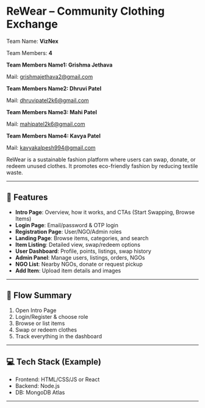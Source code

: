 # ReWear – Community Clothing Exchange

Team Name: **VizNex**

Team Members:  **4**

**Team Members Name1: Grishma Jethava**

Mail: grishmajethava2@gmail.com

**Team Members Name2: Dhruvi Patel**

Mail: dhruvipatel2k6@gmail.com

**Team Members Name3: Mahi Patel**

Mail: mahipatel2k6@gmail.com

**Team Members Name4: Kavya Patel**

Mail: kavyakalpesh994@gmail.com


ReWear is a sustainable fashion platform where users can swap, donate, or redeem unused clothes. It promotes eco-friendly fashion by reducing textile waste.

---

## 🌟 Features

- **Intro Page**: Overview, how it works, and CTAs (Start Swapping, Browse Items)
- **Login Page**: Email/password & OTP login
- **Registration Page**: User/NGO/Admin roles
- **Landing Page**: Browse items, categories, and search
- **Item Listing**: Detailed view, swap/redeem options
- **User Dashboard**: Profile, points, listings, swap history
- **Admin Panel**: Manage users, listings, orders, NGOs
- **NGO List**: Nearby NGOs, donate or request pickup
- **Add Item**: Upload item details and images

---

## 🔄 Flow Summary

1. Open Intro Page  
2. Login/Register & choose role  
3. Browse or list items  
4. Swap or redeem clothes  
5. Track everything in the dashboard  

---

## 💻 Tech Stack (Example)

- Frontend: HTML/CSS/JS or React  
- Backend: Node.js  
- DB: MongoDB Atlas   

---
